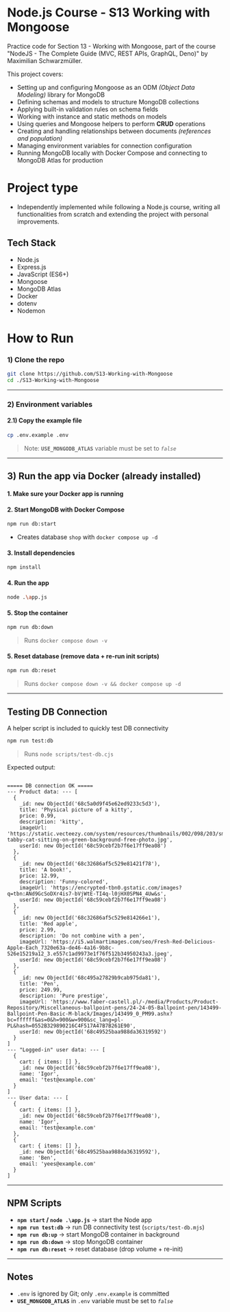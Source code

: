 # Node.js Course - S13 Working with Mongoose

Practice code for Section 13 - Working with Mongoose, part of the course "NodeJS - The Complete Guide (MVC, REST APIs, GraphQL, Deno)" by Maximilian Schwarzmüller.

This project covers:
- Setting up and configuring Mongoose as an ODM _(Object Data Modeling)_ library for MongoDB
- Defining schemas and models to structure MongoDB collections
- Applying built-in validation rules on schema fields
- Working with instance and static methods on models
- Using queries and Mongoose helpers to perform **CRUD** operations
- Creating and handling relationships between documents _(references and population)_
- Managing environment variables for connection configuration
- Running MongoDB locally with Docker Compose and connecting to MongoDB Atlas for production

# Project type
- Independently implemented while following a Node.js course, writing all functionalities from scratch and extending the project with personal improvements.

## Tech Stack
- Node.js
- Express.js
- JavaScript (ES6+)
- Mongoose
- MongoDB Atlas
- Docker
- dotenv
- Nodemon
  
# How to Run

### 1) Clone the repo
```bash
git clone https://github.com/S13-Working-with-Mongoose
cd ./S13-Working-with-Mongoose
```

---

### 2) Environment variables

#### 2.1) Copy the example file
```bash
cp .env.example .env
```
> Note: **`USE_MONGODB_ATLAS`** variable must be set to _`false`_

---

## 3) Run the app via Docker (already installed)

#### 1. Make sure your Docker app is running

#### 2. Start MongoDB with Docker Compose
   ```bash
   npm run db:start
   ```
   - Creates database `shop` with `docker compose up -d`

#### 3. Install dependencies
   ```bash
   npm install
   ```

#### 4. Run the app
```bash
node .\app.js
```

#### 5. Stop the container
   ```bash
   npm run db:down
   ```
> Runs `docker compose down -v`

#### 5. Reset database (remove data + re-run init scripts)
   ```bash
   npm run db:reset
   ```
> Runs `docker compose down -v && docker compose up -d`

---

## Testing DB Connection
A helper script is included to quickly test DB connectivity

```bash
npm run test:db
```
> Runs `node scripts/test-db.cjs`

Expected output:
```

===== DB connection OK =====
--- Product data: --- [
  {
    _id: new ObjectId('68c5a0d9f45e62ed9233c5d3'),
    title: 'Physical picture of a kitty',
    price: 0.99,
    description: 'kitty',
    imageUrl: 'https://static.vecteezy.com/system/resources/thumbnails/002/098/203/small/silver-tabby-cat-sitting-on-green-background-free-photo.jpg',
    userId: new ObjectId('68c59cebf2b7f6e17ff9ea08')
  },
  {
    _id: new ObjectId('68c32686af5c529e81421f78'),
    title: 'A book!',
    price: 12.99,
    description: 'Funny-colored',
    imageUrl: 'https://encrypted-tbn0.gstatic.com/images?q=tbn:ANd9GcSoDXr4is7-bVjWtE-TI4q-l0jHX0SPN4_4Uw&s',
    userId: new ObjectId('68c59cebf2b7f6e17ff9ea08')
  },
  {
    _id: new ObjectId('68c32686af5c529e814266e1'),
    title: 'Red apple',
    price: 2.99,
    description: 'Do not combine with a pen',
    imageUrl: 'https://i5.walmartimages.com/seo/Fresh-Red-Delicious-Apple-Each_7320e63a-de46-4a16-9b8c-526e15219a12_3.e557c1ad9973e1f76f512b34950243a3.jpeg',
    userId: new ObjectId('68c59cebf2b7f6e17ff9ea08')
  },
  {
    _id: new ObjectId('68c495a27829b9cab975da81'),
    title: 'Pen',
    price: 249.99,
    description: 'Pure prestige',
    imageUrl: 'https://www.faber-castell.pl/-/media/Products/Product-Repository/Miscellaneous-ballpoint-pens/24-24-05-Ballpoint-pen/143499-Ballpoint-Pen-Basic-M-black/Images/143499_0_PM99.ashx?bc=ffffff&as=0&h=900&w=900&sc_lang=pl-PL&hash=0552B329890216C4F517A47B7B261E90',
    userId: new ObjectId('68c49525baa988da36319592')
  }
]
--- "Logged-in" user data: --- [
  {
    cart: { items: [] },
    _id: new ObjectId('68c59cebf2b7f6e17ff9ea08'),
    name: 'Igor',
    email: 'test@example.com'
  }
]
--- User data: --- [
  {
    cart: { items: [] },
    _id: new ObjectId('68c59cebf2b7f6e17ff9ea08'),
    name: 'Igor',
    email: 'test@example.com'
  },
  {
    cart: { items: [] },
    _id: new ObjectId('68c49525baa988da36319592'),
    name: 'Ben',
    email: 'yees@example.com'
  }
]

```

---

## NPM Scripts

- **`npm start` / `node .\app.js`** → start the Node app
- **`npm run test:db`** → run DB connectivity test (`scripts/test-db.mjs`)
- **`npm run db:up`** → start MongoDB container in background
- **`npm run db:down`** → stop MongoDB container
- **`npm run db:reset`** → reset database (drop volume + re-init)

---

## Notes
- `.env` is ignored by Git; only `.env.example` is committed
- **`USE_MONGODB_ATLAS`** in `.env` variable must be set to _`false`_
